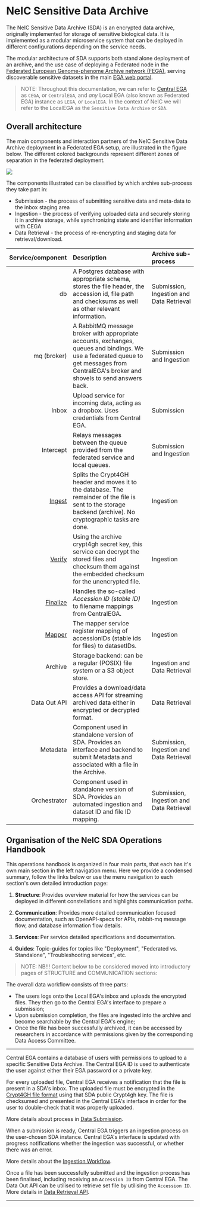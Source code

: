 
NeIC Sensitive Data Archive
===========================

The NeIC Sensitive Data Archive (SDA) is an encrypted data archive, originally implemented for storage of sensitive biological data. It is implemented as a modular microservice system that can be deployed in different configurations depending on the service needs.

The modular architecture of SDA supports both stand alone deployment of an archive, and the use case of deploying a Federated node in the [Federated European Genome-phenome Archive network (FEGA)](https://ega-archive.org/about/projects-and-funders/federated-ega/), serving discoverable sensitive datasets in the main [EGA web portal](https://ega-archive.org).

> NOTE:
> Throughout this documentation, we can refer to [Central
> EGA](https://ega-archive.org/) as `CEGA`, or `CentralEGA`, and *any*
> Local EGA (also known as Federated EGA) instance as `LEGA`, or
> `LocalEGA`. In the context of NeIC we will refer to the LocalEGA as the
> `Sensitive Data Archive` or `SDA`.


Overall architecture
--------------------

The main components and interaction partners of the NeIC Sensitive Data Archive deployment in a Federated EGA setup, are illustrated in the figure below. The different colored backgrounds represent different zones of separation in the federated deployment. 

![](https://docs.google.com/drawings/d/e/2PACX-1vSCqC49WJkBduQ5AJ1VdwFq-FJDDcMRVLaWQmvRBLy7YihKQImTi41WyeNruMyH1DdFqevQ9cgKtXEg/pub?w=960&h=540)

The components illustrated can be classified by which archive sub-process they take part in:

-   Submission - the process of submitting sensitive data and meta-data to the inbox staging area
-   Ingestion - the process of verifying uploaded data and securely storing it in archive storage, while synchronizing state and identifier information with CEGA
-   Data Retrieval - the process of re-encrypting and staging data for retrieval/download.



|                Service/component | Description                                                                                                                                                                              | Archive sub-process                      |
|---------------------------------:|:-----------------------------------------------------------------------------------------------------------------------------------------------------------------------------------------|:-----------------------------------------|
|                               db | A Postgres database with appropriate schema, stores the file header, the accession id, file path and checksums as well as other relevant information.                                    | Submission, Ingestion and Data Retrieval |
|                      mq (broker) | A RabbitMQ message broker with appropriate accounts, exchanges, queues and bindings. We use a federated queue to get messages from CentralEGA's broker and shovels to send answers back. | Submission and Ingestion                 |
|                            Inbox | Upload service for incoming data, acting as a dropbox. Uses credentials from Central EGA.                                                                                                | Submission                               |
|                        Intercept | Relays messages between the queue provided from the federated service and local queues.                                                                                                  | Submission and Ingestion                 |
|     [Ingest](services/ingest.md) | Splits the Crypt4GH header and moves it to the database. The remainder of the file is sent to the storage backend (archive). No cryptographic tasks are done.                            | Ingestion                                |
|     [Verify](services/verify.md) | Using the archive crypt4gh secret key, this service can decrypt the stored files and checksum them against the embedded checksum for the unencrypted file.                               | Ingestion                                |
| [Finalize](services/finalize.md) | Handles the so-called <i>Accession ID (stable ID)</i> to filename mappings from CentralEGA.                                                                                              | Ingestion                                |
|     [Mapper](services/mapper.md) | The mapper service register mapping of accessionIDs (stable ids for files) to datasetIDs.                                                                                                | Ingestion </i>                           |
|                          Archive | Storage backend: can be a regular (POSIX) file system or a S3 object store.                                                                                                              | Ingestion and Data Retrieval             |
|                     Data Out API | Provides a download/data access API for streaming archived data either in encrypted or decrypted format.                                                                                 | Data Retrieval                           |
|                         Metadata | Component used in standalone version of SDA. Provides an interface and backend to submit Metadata and associated with a file in the Archive.                                             | Submission, Ingestion and Data Retrieval |
|                     Orchestrator | Component used in standalone version of SDA. Provides an automated ingestion and dataset ID and file ID mapping.                                                                         | Submission, Ingestion and Data Retrieval |

Organisation of the NeIC SDA Operations Handbook
------------------------------------------------

This operations handbook is organized in four  main parts, that each has it's own main section in the left navigation menu. Here we provide a condensed summary, follow the links below or use the menu navigation to each section's own detailed introduction page: 

1.  **Structure**: Provides overview material for how the services can be deployed in different constellations and highlights communication paths.

1.  **Communication**: Provides more detailed communication focused documentation, such as OpenAPI-specs for APIs, rabbit-mq message flow, and database information flow details.

1.  **Services**: Per service detailed specifications and documentation.

1.  **Guides**: Topic-guides for topics like "Deployment", "Federated vs. Standalone", "Troubleshooting services", etc.


> NOTE:
> NB!!! Content below to be considered moved into introductory pages of STRUCTURE and COMMUNICATION sections:

The overall data workflow consists of three parts:

-   The users logs onto the Local EGA's inbox and uploads the encrypted
    files. They then go to the Central EGA's interface to prepare a
    submission;
-   Upon submission completion, the files are ingested into the archive
    and become searchable by the Central EGA's engine;
-   Once the file has been successfully archived, it can be accessed by
    researchers in accordance with permissions given by the
    corresponding Data Access Committee.

------------------------------------------------------------------------

Central EGA contains a database of users with permissions to upload to a
specific Sensitive Data Archive. The Central EGA ID is used to
authenticate the user against either their EGA password or a private
key.

For every uploaded file, Central EGA receives a notification that the
file is present in a SDA's inbox. The uploaded file must be encrypted
in the [Crypt4GH file format](http://samtools.github.io/hts-specs/crypt4gh.pdf) using that SDA public Crypt4gh key. The file is
checksumed and presented in the Central EGA's interface in order for
the user to double-check that it was properly uploaded.

More details about process in [Data Submission](submission.md#data-submission).

When a submission is ready, Central EGA triggers an ingestion process on
the user-chosen SDA instance. Central EGA's interface is updated with
progress notifications whether the ingestion was successful, or whether
there was an error.

More details about the [Ingestion Workflow](submission.md#ingestion-workflow).

Once a file has been successfully submitted and the ingestion process
has been finalised, including receiving an `Accession ID` from Central
EGA. The Data Out API can be utilised to retrieve set file by utilising
the `Accession ID`. More details in [Data Retrieval API](dataout.md#data-retrieval-api).

------------------------------------------------------------------------
